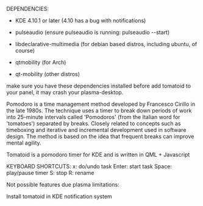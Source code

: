 DEPENDENCIES:

- KDE 4.10.1 or later (4.10 has a bug with notifications)
- pulseaudio (ensure pulseaudio is running: pulseaudio --start)

- libdeclarative-multimedia (for debian based distros, including ubuntu, of course)
- qtmobility (for Arch)
- qt-mobility (other distros)

make sure you have these dependencies installed before add tomatoid to your panel, it may crash your plasma-desktop.

Pomodoro is a time management method developed by Francesco Cirillo in the late 1980s. The technique uses a timer to break down periods of work into 25-minute intervals called 'Pomodoros' (from the Italian word for 'tomatoes') separated by breaks. Closely related to concepts such as timeboxing and iterative and incremental development used in software design. The method is based on the idea that frequent breaks can improve mental agility.

Tomatoid is a pomodoro timer for KDE and is written in QML + Javascript


KEYBOARD SHORTCUTS:
x: do/undo task
Enter: start task
Space: play/pause timer
S: stop
R: rename


Not possible features due plasma limitations:

Install tomatoid in KDE notification system